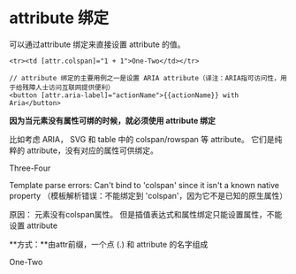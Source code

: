 

attribute 绑定
=====

可以通过attribute 绑定来直接设置 attribute 的值。

```
<tr><td [attr.colspan]="1 + 1">One-Two</td></tr>

// attribute 绑定的主要用例之一是设置 ARIA attribute（译注：ARIA指可访问性，用于给残障人士访问互联网提供便利）
<button [attr.aria-label]="actionName">{{actionName}} with Aria</button>

```

**因为当元素没有属性可绑的时候，就必须使用 attribute 绑定**

比如考虑 ARIA， SVG 和 table 中的 colspan/rowspan 等 attribute。 它们是纯粹的 attribute，没有对应的属性可供绑定。

<tr><td colspan="{{1 + 1}}">Three-Four</td></tr>

Template parse errors:
Can't bind to 'colspan' since it isn't a known native property
（模板解析错误：不能绑定到 'colspan'，因为它不是已知的原生属性）

原因： <td>元素没有colspan属性。 但是插值表达式和属性绑定只能设置属性，不能设置 attribute


**方式：**由attr前缀，一个点 (.) 和 attribute 的名字组成

<tr><td [attr.colspan]="1 + 1">One-Two</td></tr>